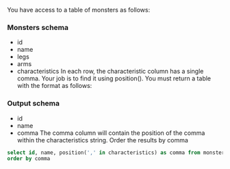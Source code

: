 You have access to a table of monsters as follows:

### Monsters schema

* id
* name
* legs
* arms
* characteristics
In each row, the characteristic column has a single comma. Your job is to find it using position(). You must return a table with the format as follows:

### Output schema

* id
* name
* comma
The comma column will contain the position of the comma within the characteristics string. Order the results by comma
```sql
select id, name, position(',' in characteristics) as comma from monsters
order by comma
```